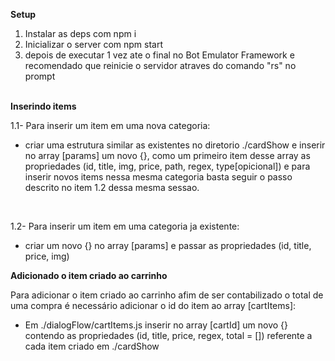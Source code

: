 <strong>Setup</strong>
<ol>
<li>Instalar as deps com npm i </li>
<li>Inicializar o server com npm start </li>
<li>depois de executar 1 vez ate o final no Bot Emulator Framework e recomendado que reinicie o servidor atraves do comando "rs" no prompt </li>
</ol>

<br/>
<strong>Inserindo items</strong>
<p>
    1.1- Para inserir um item em uma nova categoria: 
</p>

<ul>
 <li>criar uma estrutura similar as existentes no diretorio ./cardShow e inserir no array [params] um novo {}, como um primeiro item desse array as propriedades (id, title, img, price, path, regex, type[opicional]) e para inserir novos items nessa mesma categoria basta seguir o passo descrito no item 1.2 dessa mesma sessao.</li>
</ul>

<br/>
<p>
    1.2- Para inserir um item em uma categoria ja existente:
</p>

 <ul>
 <li>criar um novo {} no array [params] e passar as propriedades (id, title, price, img)</li>
 </ul>

<strong>Adicionado o item criado ao carrinho</strong>
<p>
    Para adicionar o item criado ao carrinho afim de ser contabilizado o total de uma compra é necessário adicionar o id do item ao array [cartItems]:
</p>

<ul>
<li>Em ./dialogFlow/cartItems.js inserir no array [cartId] um novo {} contendo as propriedades (id, title, price, regex, total = []) referente a cada item criado em ./cardShow</li>
</ul>